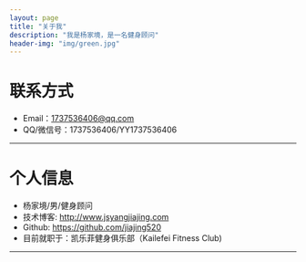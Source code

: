 ```yaml
---
layout: page
title: "关于我"
description: "我是杨家境，是一名健身顾问"
header-img: "img/green.jpg"
---
```





# 联系方式

*   Email：1737536406@qq.com
*   QQ/微信号：1737536406/YY1737536406

* * *

# 个人信息

*   杨家境/男/健身顾问
*   技术博客: <http://www.jsyangjiajing.com>
*   Github: <https://github.com/jiajing520>
*   目前就职于：凯乐菲健身俱乐部（Kailefei Fitness Club)

* * *
